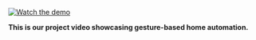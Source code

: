 [![Watch the demo](https://img.youtube.com/vi/POFi6PTwHws/0.jpg)](https://youtu.be/POFi6PTwHws)

**This is our project video showcasing gesture-based home automation.**


